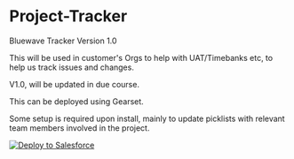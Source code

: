 # Project-Tracker

Bluewave Tracker Version 1.0

This will be used in customer's Orgs to help with UAT/Timebanks etc, to help us track issues and changes.

V1.0, will be updated in due course.

This can be deployed using Gearset.

Some setup is required upon install, mainly to update picklists with relevant team members involved in the project.

<a href="https://githubsfdeploy.herokuapp.com?owner=BluewaveGroup&repo=Project_Tracker_New&ref=master">
  <img alt="Deploy to Salesforce"
       src="https://raw.githubusercontent.com/afawcett/githubsfdeploy/master/deploy.png">
</a>
